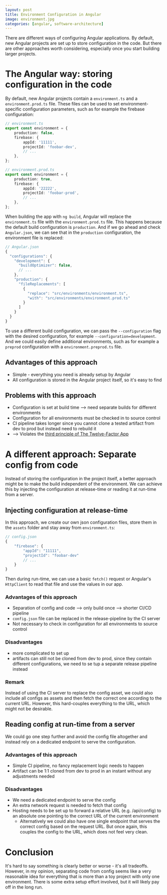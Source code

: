 ```yaml
---
layout: post 
title: Environment Configuration in Angular 
image: environment.jpg 
categories: [angular, software-architecture]
---
```


There are different ways of configuring Angular applications. By default, new Angular projects are set up to store configuration in the code. But there are other approaches worth considering, especially once you start building larger projects.

# The Angular way: storing configuration in the code
By default, new Angular projects contain a `environment.ts` and a `environment.prod.ts` file. These files can be used to
set environment-specific configuration parameters, such as for example the firebase configuration:

```typescript
// environment.ts
export const environment = {
    production: false,
    firebase: {
        appId: '11111',
        projectId: 'foobar-dev',
        // ...
    },
};

// environment.prod.ts
export const environment = {
    production: true,
    firebase: {
        appId: '22222',
        projectId: 'foobar-prod',
        // ...
    },
};
```

When building the app with `ng build`, Angular will replace the `environment.ts` file with the `environment.prod.ts` file. This happens because the default build configuration is `production`. And if we go ahead and check `Angular.json`, we can see that in the `production` configuration, the environment file is replaced:

```typescript
// Angular.json
{
  "configurations": {
    "development": {
      "buildOptimizer": false,
      // ...
    },
    "production": {
      "fileReplacements": [
        {
          "replace": "src/environments/environment.ts",
          "with": "src/environments/environment.prod.ts"
        }
      ]
    }
  }
}
```

To use a different build configuration, we can pass the `--configuration` flag with the desired configuration, for example `--configuration=development`. And we could easily define additional environments, such as for example a `preprod` configuration with a `environment.preprod.ts` file.

## Advantages of this approach
- Simple - everything you need is already setup by Angular
- All configuration is stored in the Angular project itself, so it's easy to find

## Problems with this approach
- Configuration is set at build time --> need separate builds for different environments
- Configuration for all environments must be checked in to source control
- CI pipeline takes longer since you cannot clone a tested artifact from dev to prod but instead need to rebuild it
- --> Violates the [third principle of The Twelve-Factor App](https://12factor.net/config)

# A different approach: Separate config from code
Instead of storing the configuration in the project itself, a better approach might be to make the build independent of the environment. We can achieve this by injecting the configuration at release-time or reading it at run-time from a server.

## Injecting configuration at release-time
In this approach, we create our own json configuration files, store them in the `assets` folder and stay away from `environment.ts`: 

```typescript
// config.json
{
    "firebase": {
        "appId": "11111", 
        "projectId": "foobar-dev"
        // ...
    }
}
```

Then during run-time, we can use a basic `fetch()` request or Angular's `HttpClient` to read that file and use the values in our app.

### Advantages of this approach
- Separation of config and code --> only build once --> shorter CI/CD pipeline
- `config.json` file can be replaced in the release-pipeline by the CI server
- Not necessary to check in configuration for all environments to source control

### Disadvantages
- more complicated to set up
- artifacts can still not be cloned from dev to prod, since they contain different configurations, we need to se tup a separate release pipeline instead

### Remark
Instead of using the CI server to replace the config asset, we could also include all configs as assets and then fetch the correct one according to the current URL. However, this hard-couples everything to the URL, which might not be desirable.

## Reading config at run-time from a server
We could go one step further and avoid the config file altogether and instead rely on a dedicated endpoint to serve the configuration.

### Advantages of this approach
- Simple CI pipeline, no fancy replacement logic needs to happen
- Artifact can be 1:1 cloned from dev to prod in an instant without any adjustments needed

### Disadvantages
- We need a dedicated endpoint to serve the config
- An extra network request is needed to fetch that config
- Hosting needs to be set up to forward a relative URL (e.g. /api/config) to an absolute one pointing to the correct URL of the current environment
  - Alternatively we could also have one single endpoint that serves the correct config based on the request URL. But once again, this couples the config to the URL, which does not feel very clean.

# Conclusion
It's hard to say something is clearly better or worse - it's all tradeoffs. However, in my opinion, separating code from config seems like a very reasonable idea for everything that is more than a toy project with only one environment. There is some extra setup effort involved, but it will likely pay off in the long run.
